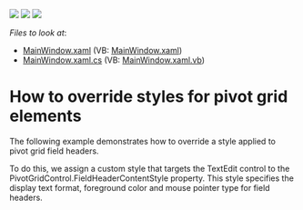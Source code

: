 <!-- default badges list -->
![](https://img.shields.io/endpoint?url=https://codecentral.devexpress.com/api/v1/VersionRange/128578862/21.1.5%2B)
[![](https://img.shields.io/badge/Open_in_DevExpress_Support_Center-FF7200?style=flat-square&logo=DevExpress&logoColor=white)](https://supportcenter.devexpress.com/ticket/details/E3830)
[![](https://img.shields.io/badge/📖_How_to_use_DevExpress_Examples-e9f6fc?style=flat-square)](https://docs.devexpress.com/GeneralInformation/403183)
<!-- default badges end -->
<!-- default file list -->
*Files to look at*:

* [MainWindow.xaml](./CS/DXPivotGrid_OverrideElementStyles/MainWindow.xaml) (VB: [MainWindow.xaml](./VB/DXPivotGrid_OverrideElementStyles/MainWindow.xaml))
* [MainWindow.xaml.cs](./CS/DXPivotGrid_OverrideElementStyles/MainWindow.xaml.cs) (VB: [MainWindow.xaml.vb](./VB/DXPivotGrid_OverrideElementStyles/MainWindow.xaml.vb))
<!-- default file list end -->
# How to override styles for pivot grid elements


<p>The following example demonstrates how to override a style applied to pivot grid field headers.</p><p>To do this, we assign a custom style that targets the TextEdit control to the PivotGridControl.FieldHeaderContentStyle property. This style specifies the display text format, foreground color and mouse pointer type for field headers.</p>

<br/>


